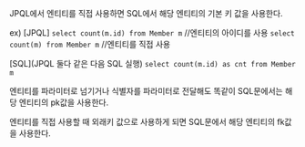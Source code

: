 JPQL에서 엔티티를 직접 사용하면 SQL에서 해당 엔티티의 기본 키 값을 사용한다.

ex)
\[JPQL] 
`select count(m.id) from Member m` //엔티티의 아이디를 사용 
`select count(m) from Member m` //엔티티를 직접 사용 

\[SQL](JPQL 둘다 같은 다음 SQL 실행) 
`select count(m.id) as cnt from Member m`

엔티티를 파라미터로 넘기거나 식별자를 파라미터로 전달해도 똑같이 SQL문에서는 해당 엔티티의 pk값을 사용한다.

엔티티를 직접 사용할 때 외래키 값으로 사용하게 되면 SQL문에서 해당 엔티티의 fk값을 사용한다. 
